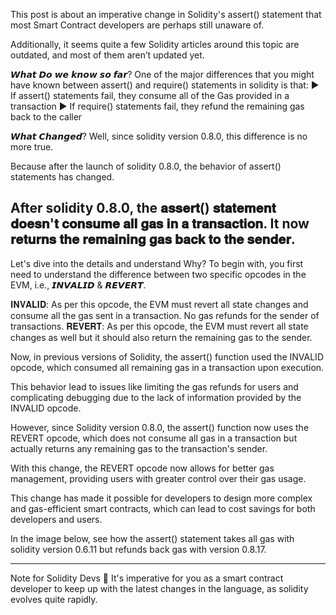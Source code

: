 This post is about an imperative change in Solidity's assert() statement that most Smart Contract developers are perhaps still unaware of.

Additionally, it seems quite a few Solidity articles around this topic are outdated, and most of them aren’t updated yet.

𝙒𝙝𝙖𝙩 𝘿𝙤 𝙬𝙚 𝙠𝙣𝙤𝙬 𝙨𝙤 𝙛𝙖𝙧?
One of the major differences that you might have known between assert() and require() statements in solidity is that:
▶️ If assert() statements fail, they consume all of the Gas provided in a transaction
▶️ If require() statements fail, they refund the remaining gas back to the caller

𝙒𝙝𝙖𝙩 𝘾𝙝𝙖𝙣𝙜𝙚𝙙?
Well, since solidity version 0.8.0, this difference is no more true.

Because after the launch of solidity 0.8.0, the behavior of assert() statements has changed.

After solidity 0.8.0, the 𝐚𝐬𝐬𝐞𝐫𝐭() 𝐬𝐭𝐚𝐭𝐞𝐦𝐞𝐧𝐭 𝐝𝐨𝐞𝐬𝐧'𝐭 𝐜𝐨𝐧𝐬𝐮𝐦𝐞 𝐚𝐥𝐥 𝐠𝐚𝐬 𝐢𝐧 𝐚 𝐭𝐫𝐚𝐧𝐬𝐚𝐜𝐭𝐢𝐨𝐧. It now 𝐫𝐞𝐭𝐮𝐫𝐧𝐬 𝐭𝐡𝐞 𝐫𝐞𝐦𝐚𝐢𝐧𝐢𝐧𝐠 𝐠𝐚𝐬 𝐛𝐚𝐜𝐤 𝐭𝐨 𝐭𝐡𝐞 𝐬𝐞𝐧𝐝𝐞𝐫.
---
Let's dive into the details and understand Why?
To begin with, you first need to understand the difference between two specific opcodes in the EVM, i.e., 𝙄𝙉𝙑𝘼𝙇𝙄𝘿 & 𝙍𝙀𝙑𝙀𝙍𝙏.

 𝐈𝐍𝐕𝐀𝐋𝐈𝐃: As per this opcode, the EVM must revert all state changes and consume all the gas sent in a transaction. No gas refunds for the sender of transactions.
𝐑𝐄𝐕𝐄𝐑𝐓: As per this opcode, the EVM must revert all state changes as well but it should also return the remaining gas to the sender.

Now, in previous versions of Solidity, the assert() function used the INVALID opcode, which consumed all remaining gas in a transaction upon execution.

This behavior lead to issues like limiting the gas refunds for users and complicating debugging due to the lack of information provided by the INVALID opcode.

However, since Solidity version 0.8.0, the assert() function now uses the REVERT opcode, which does not consume all gas in a transaction but actually returns any remaining gas to the transaction's sender.

With this change, the REVERT opcode now allows for better gas management, providing users with greater control over their gas usage.

This change has made it possible for developers to design more complex and gas-efficient smart contracts, which can lead to cost savings for both developers and users.

In the image below, see how the assert() statement takes all gas with solidity version 0.6.11 but refunds back gas with version 0.8.17.

---
Note for Solidity Devs 📝
It's imperative for you as a smart contract developer to keep up with the latest changes in the language, as solidity evolves quite rapidly.
